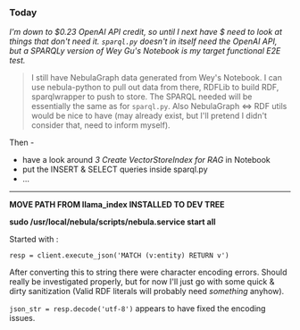 <!-- title: llama_index SPARQL Notes 03 -->

### Today

_I'm down to $0.23 OpenAI API credit, so until I next have $ need to look at things that don't need it. `sparql.py` doesn't in itself need the OpenAI API, but a SPARQLy version of Wey Gu's Notebook is my target functional E2E test._

> I still have NebulaGraph data generated from Wey's Notebook. I can use nebula-python to pull out data from there, RDFLib to build RDF, sparqlwrapper to push to store. The SPARQL needed will be essentially the same as for `sparql.py`. Also NebulaGraph <=> RDF utils would be nice to have (may already exist, but I'll pretend I didn't consider that, need to inform myself).

Then -

- have a look around _3 Create VectorStoreIndex for RAG_ in Notebook
- put the INSERT & SELECT queries inside sparql.py
- ...

---

**MOVE PATH FROM llama_index INSTALLED TO DEV TREE**

**sudo /usr/local/nebula/scripts/nebula.service start all**

Started with :

`resp = client.execute_json('MATCH (v:entity) RETURN v')`

After converting this to string there were character encoding errors. Should really be investigated properly, but for now I'll just go with some quick & dirty sanitization (Valid RDF literals will probably need _something_ anyhow).

`json_str = resp.decode('utf-8')` appears to have fixed the encoding issues.
